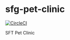 # sfg-pet-clinic

[![CircleCI](https://dl.circleci.com/status-badge/img/gh/WJ-van-Hoek/sfg-pet-clinic/tree/master.svg?style=svg)](https://dl.circleci.com/status-badge/redirect/gh/WJ-van-Hoek/sfg-pet-clinic/tree/master)

SFT Pet Clinic
